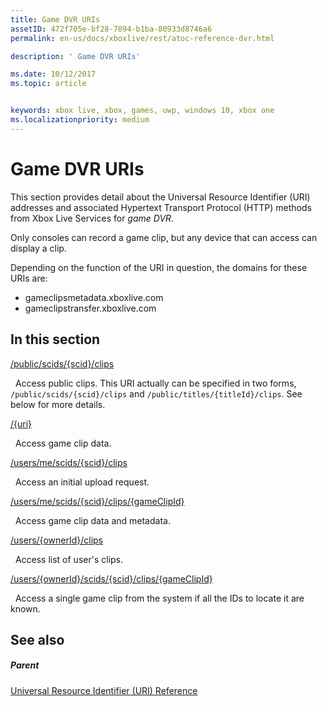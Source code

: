 ```yaml
---
title: Game DVR URIs
assetID: 472f705e-bf28-7894-b1ba-80933d8746a6
permalink: en-us/docs/xboxlive/rest/atoc-reference-dvr.html

description: ' Game DVR URIs'

ms.date: 10/12/2017
ms.topic: article


keywords: xbox live, xbox, games, uwp, windows 10, xbox one
ms.localizationpriority: medium
---
```



# Game DVR URIs
 
This section provides detail about the Universal Resource Identifier (URI) addresses and associated Hypertext Transport Protocol (HTTP) methods from Xbox Live Services for *game DVR*.
 
Only consoles can record a game clip, but any device that can access can display a clip.
 
Depending on the function of the URI in question, the domains for these URIs are:
 
   *  gameclipsmetadata.xboxlive.com 
   *  gameclipstransfer.xboxlive.com 
  
<a id="ID4EZB"></a>

 
## In this section

[/public/scids/{scid}/clips](uri-publicscidclips.md)

&nbsp;&nbsp;Access public clips. This URI actually can be specified in two forms, `/public/scids/{scid}/clips` and `/public/titles/{titleId}/clips`. See below for more details.

[/{uri}](uri-uri.md)

&nbsp;&nbsp;Access game clip data.

[/users/me/scids/{scid}/clips](uri-usersmescidclips.md)

&nbsp;&nbsp;Access an initial upload request.

[/users/me/scids/{scid}/clips/{gameClipId}](uri-usersmescidclipsgameclipid.md)

&nbsp;&nbsp;Access game clip data and metadata.

[/users/{ownerId}/clips](uri-usersowneridclips.md)

&nbsp;&nbsp;Access list of user's clips.

[/users/{ownerId}/scids/{scid}/clips/{gameClipId}](uri-usersowneridscidclipsgameclipid.md)

&nbsp;&nbsp;Access a single game clip from the system if all the IDs to locate it are known.
 
<a id="ID4EOC"></a>

 
## See also
 
<a id="ID4EQC"></a>

 
##### Parent 

[Universal Resource Identifier (URI) Reference](../atoc-xboxlivews-reference-uris.md)

   